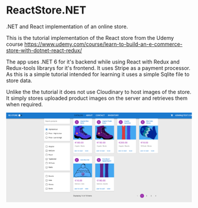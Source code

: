 # ReactStore.NET
.NET and React implementation of an online store.


This is the tutorial implementation of the React store from the Udemy course
https://www.udemy.com/course/learn-to-build-an-e-commerce-store-with-dotnet-react-redux/


The app uses .NET 6 for it's backend while using React with Redux and Redux-tools librarys for it's frontend. It uses Stripe as a payment processor.
As this is a simple tutorial intended for learning it uses a simple Sqlite file to store data.


Unlike the the tutorial it does not use Cloudinary to host images of the store. It simply stores uploaded product images on the server and retrieves them when required.


![alt text](https://github.com/kadattack/ReactStore.NET/blob/main/Screenshot%20from%202022-07-05%2014-46-12.png)
